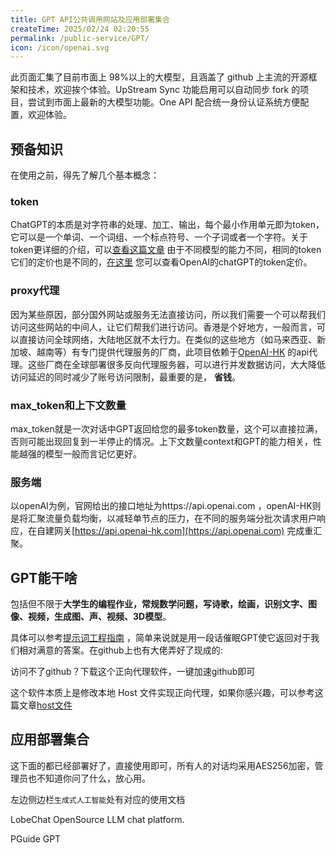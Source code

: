 ```yaml
---
title: GPT API公共调用网站及应用部署集合
createTime: 2025/02/24 02:20:55
permalink: /public-service/GPT/
icon: /icon/openai.svg
---
```


此页面汇集了目前市面上 98%以上的大模型，且涵盖了 github 上主流的开源框架和技术，欢迎挨个体验。UpStream Sync 功能启用可以自动同步
fork 的项目，尝试到市面上最新的大模型功能。One API 配合统一身份认证系统方便配置，欢迎体验。

## 预备知识

在使用之前，得先了解几个基本概念：

### token

ChatGPT的本质是对字符串的处理、加工、输出，每个最小作用单元即为token，它可以是一个单词、一个词组、一个标点符号、一个子词或者一个字符。关于token更详细的介绍，可以[查看这篇文章](https://cloud.baidu.com/qianfandev/topic/268386)
由于不同模型的能力不同，相同的token它们的定价也是不同的，[在这里](https://openai.com/api/pricing/)
您可以查看OpenAI的chatGPT的token定价。

### proxy代理

因为某些原因，部分国外网站或服务无法直接访问，所以我们需要一个可以帮我们访问这些网站的中间人，让它们帮我们进行访问。香港是个好地方，一般而言，可以直接访问全球网络，大陆地区就不太行力。在类似的这些地方（如马来西亚、新加坡、越南等）有专门提供代理服务的厂商，此项目依赖于[OpenAI-HK](https://openai-hk.com/open/index)
的api代理。这些厂商在全球部署很多反向代理服务器，可以进行并发数据访问，大大降低访问延迟的同时减少了账号访问限制，最重要的是，
**省钱**。

### max_token和上下文数量

max_token就是一次对话中GPT返回给您的最多token数量，这个可以直接拉满，否则可能出现回复到一半停止的情况。上下文数量context和GPT的能力相关，性能越强的模型一般而言记忆更好。

### 服务端

以openAI为例，官网给出的接口地址为https://api.openai.com
，openAI-HK则是将汇聚流量负载均衡，以减轻单节点的压力，在不同的服务端分批次请求用户响应，在自建网关[https://api.openai-hk.com](https://api.openai.com)
完成重汇聚。

## GPT能干啥

包括但不限于**大学生的编程作业，常规数学问题，写诗歌，绘画，识别文字、图像、视频，生成图、声、视频、3D模型**。

具体可以参考[提示词工程指南](https://www.promptingguide.ai/zh)
，简单来说就是用一段话催眠GPT使它返回对于我们相对满意的答案。在github上也有大佬弄好了现成的:

<RepoCard repo="f/awesome-chatgpt-prompts"></RepoCard>

<LinkCard icon="https://steampp.net/svg/logo.png" title="Watt Tookit" href="https://steampp.net/">
访问不了github？下载这个正向代理软件，一键加速github即可
</LinkCard>

这个软件本质上是修改本地 Host
文件实现正向代理，如果你感兴趣，可以参考这篇文章[host文件](https://www.yuque.com/pguide/public/bgifg8ximig3s7t2)

## 应用部署集合

这下面的都已经部署好了，直接使用即可，所有人的对话均采用AES256加密，管理员也不知道你问了什么，放心用。

左边侧边栏`生成式人工智能`处有对应的使用文档

<LinkCard icon="https://lobechat.com/icons/icon-192x192.png" title="LobeChat" href="/public-service/GPT/lobe-chat/">

LobeChat OpenSource LLM chat platform.

</LinkCard>

<LinkCard icon="https://raw.githubusercontent.com/Dooy/chatgpt-web-midjourney-proxy/main/src/assets/avatar.jpg" href="/public-service/GPT/MidJourneyProxy/" title="ChatGPT MidJourneyProxy" >
PGuide GPT
</LinkCard>